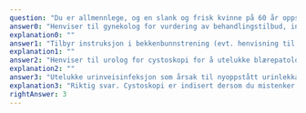 ```yaml
---
question: "Du er allmennlege, og en slank og frisk kvinne på 60 år oppsøker deg på kontoret fordi hun plages av urinlekkasje. Hun bruker bleier hver dag, og de blir veldig våte hver gang hun lekker. Hun har hyppig vannlating med svie. Abdominal undersøkelse avdekker ikke noe unormalt, og gynekologisk undersøkelse viser ikke noe fremfall eller atrofiske vaginalslimhinner. Hva bør være første tiltak?"
answer0: "Henviser til gynekolog for vurdering av behandlingstilbud, inkludert operativ vurdering med tensjonsfri vaginaltape (TVT)"
explanation0: ""
answer1: "Tilbyr instruksjon i bekkenbunnstrening (evt. henvisning til intensivert opptrening hos fysioterapeut)"
explanation1: ""
answer2: "Henviser til urolog for cystoskopi for å utelukke blærepatologi (som for eksempel blærekreft) som årsak til nyoppstått urinlekkasje"
explanation2: ""
answer3: "Utelukke urinveisinfeksjon som årsak til nyoppstått urinlekkasje"
explanation3: "Riktig svar. Cystoskopi er indisert dersom du mistenker blærepatologi, slik som ved nyoppstått hematuri som ikke skyldes urinveisinfeksjon. Men først bør enkel urinveisinfeksjon (UVI) utelukkes (urin stix og evt dyrkning) og evt. behandles. UVI kan være årsaken til nyoppstått urinlekkasje. Dersom hun har vedvarende urgencyinkontinens (tranglekkasje) etter at hematuri og UVI er utelukket (behandlet) kan kan hun tilbys medikamentell behandling, for eksempel Beta3-reseptoragonist eller muskarinreseptorantagonister."
rightAnswer: 3
---
```

